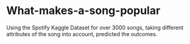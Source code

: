 # What-makes-a-song-popular
Using the Spotify Kaggle Dataset for over 3000 songs, taking different attributes of the song into account, predicted the outcomes.

